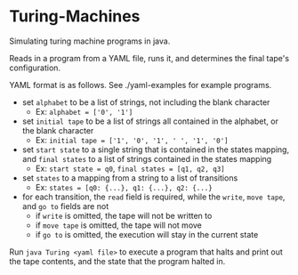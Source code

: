 # Turing-Machines
Simulating turing machine programs in java.

Reads in a program from a YAML file, runs it, and determines the 
final tape's configuration.

YAML format is as follows. See ./yaml-examples for example programs.

- set `alphabet` to be a list of strings, not including the blank
character
    - Ex: `alphabet = ['0', '1']`
- set `initial tape` to be a list of strings all contained in the alphabet, 
or the blank character
    - Ex: `initial tape = ['1', '0', '1', ' ', '1', '0']`
- set `start state` to a single string that is contained in the states mapping,
and `final states` to a list of strings contained in the states mapping
    - Ex: `start state = q0`, `final states = [q1, q2, q3]`
- set `states` to a mapping from a string to a list of transitions
    - Ex: `states = [q0: {...}, q1: {...}, q2: {...}`
- for each transition, the `read` field is required, while the `write`, `move tape`, and
`go to` fields are not
    - if `write` is omitted, the tape will not be written to
    - if `move tape` is omitted, the tape will not move
    - if `go to` is omitted, the execution will stay in the current state
  
Run `java Turing <yaml file>` to execute a program that halts and print out the tape
contents, and the state that the program halted in.
